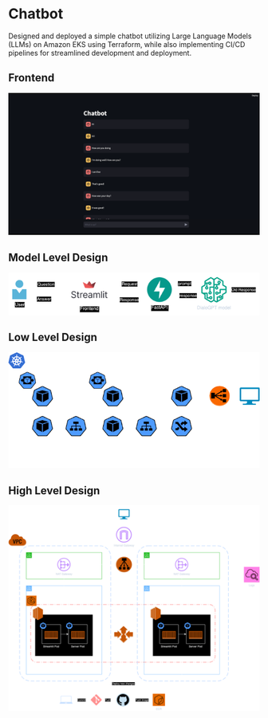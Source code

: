 # Chatbot

Designed and deployed a simple chatbot utilizing Large Language Models (LLMs) on Amazon EKS using Terraform, while also implementing CI/CD pipelines for streamlined development and deployment.

## Frontend

![Frontend](Designs/Frontend.png)

## Model Level Design

![Model Level Design](Designs/ModelLevelDesign.png)

## Low Level Design

![LLD](Designs/LLD.png)

## High Level Design

![HLD](Designs/HLD/v4.0.png)
